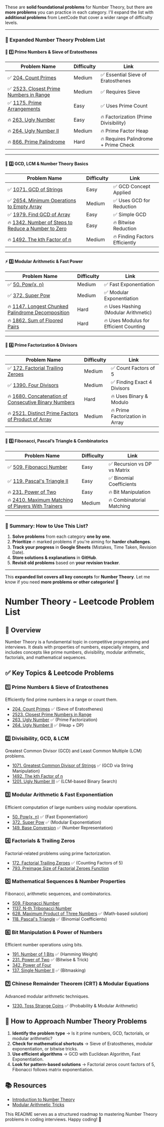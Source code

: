 These are **solid foundational problems** for Number Theory, but there are **more problems** you can practice in each category. I'll expand the list with **additional problems** from LeetCode that cover a wider range of difficulty levels.

---

### **📌 Expanded Number Theory Problem List**

#### **🔢 1️⃣ Prime Numbers & Sieve of Eratosthenes**

| **Problem Name**                                                                                         | **Difficulty** | **Link**                              |
| -------------------------------------------------------------------------------------------------------- | -------------- | ------------------------------------- |
| ✅ [204. Count Primes](https://leetcode.com/problems/count-primes/)                                      | Medium         | ✅ Essential Sieve of Eratosthenes    |
| ✅ [2523. Closest Prime Numbers in Range](https://leetcode.com/problems/closest-prime-numbers-in-range/) | Medium         | ✅ Requires Sieve                     |
| ✅ [1175. Prime Arrangements](https://leetcode.com/problems/prime-arrangements/)                         | Easy           | ✅ Uses Prime Count                   |
| 🔥 [263. Ugly Number](https://leetcode.com/problems/ugly-number/)                                        | Easy           | 🔥 Factorization (Prime Divisibility) |
| 🔥 [264. Ugly Number II](https://leetcode.com/problems/ugly-number-ii/)                                  | Medium         | 🔥 Prime Factor Heap                  |
| 🔥 [866. Prime Palindrome](https://leetcode.com/problems/prime-palindrome/)                              | Hard           | 🔥 Requires Palindrome + Prime Check  |

---

#### **🤝 2️⃣ GCD, LCM & Number Theory Basics**

| **Problem Name**                                                                                                                 | **Difficulty** | **Link**                       |
| -------------------------------------------------------------------------------------------------------------------------------- | -------------- | ------------------------------ |
| ✅ [1071. GCD of Strings](https://leetcode.com/problems/greatest-common-divisor-of-strings/)                                     | Easy           | ✅ GCD Concept Applied         |
| ✅ [2654. Minimum Operations to Empty Array](https://leetcode.com/problems/minimum-number-of-operations-to-make-array-empty/)    | Medium         | ✅ Uses GCD for Reduction      |
| ✅ [1979. Find GCD of Array](https://leetcode.com/problems/find-greatest-common-divisor-of-array/)                               | Easy           | ✅ Simple GCD                  |
| 🔥 [1342. Number of Steps to Reduce a Number to Zero](https://leetcode.com/problems/number-of-steps-to-reduce-a-number-to-zero/) | Easy           | 🔥 Bitwise Reduction           |
| 🔥 [1492. The kth Factor of n](https://leetcode.com/problems/the-kth-factor-of-n/)                                               | Medium         | 🔥 Finding Factors Efficiently |

---

#### **⚡️ 3️⃣ Modular Arithmetic & Fast Power**

| **Problem Name**                                                                                                             | **Difficulty** | **Link**                               |
| ---------------------------------------------------------------------------------------------------------------------------- | -------------- | -------------------------------------- |
| ✅ [50. Pow(x, n)](https://leetcode.com/problems/powx-n/)                                                                    | Medium         | ✅ Fast Exponentiation                 |
| ✅ [372. Super Pow](https://leetcode.com/problems/super-pow/)                                                                | Medium         | ✅ Modular Exponentiation              |
| 🔥 [1147. Longest Chunked Palindrome Decomposition](https://leetcode.com/problems/longest-chunked-palindrome-decomposition/) | Hard           | 🔥 Uses Hashing (Modular Arithmetic)   |
| 🔥 [1862. Sum of Floored Pairs](https://leetcode.com/problems/sum-of-floored-pairs/)                                         | Hard           | 🔥 Uses Modulus for Efficient Counting |

---

#### **📌 4️⃣ Prime Factorization & Divisors**

| **Problem Name**                                                                                                                   | **Difficulty** | **Link**                        |
| ---------------------------------------------------------------------------------------------------------------------------------- | -------------- | ------------------------------- |
| ✅ [172. Factorial Trailing Zeroes](https://leetcode.com/problems/factorial-trailing-zeroes/)                                      | Medium         | ✅ Count Factors of 5           |
| ✅ [1390. Four Divisors](https://leetcode.com/problems/four-divisors/)                                                             | Medium         | ✅ Finding Exact 4 Divisors     |
| 🔥 [1680. Concatenation of Consecutive Binary Numbers](https://leetcode.com/problems/concatenation-of-consecutive-binary-numbers/) | Hard           | 🔥 Uses Binary & Modulo         |
| 🔥 [2521. Distinct Prime Factors of Product of Array](https://leetcode.com/problems/distinct-prime-factors-of-product-of-array/)   | Medium         | 🔥 Prime Factorization in Array |

---

#### **🧩 5️⃣ Fibonacci, Pascal’s Triangle & Combinatorics**

| **Problem Name**                                                                                                               | **Difficulty** | **Link**                     |
| ------------------------------------------------------------------------------------------------------------------------------ | -------------- | ---------------------------- |
| ✅ [509. Fibonacci Number](https://leetcode.com/problems/fibonacci-number/)                                                    | Easy           | ✅ Recursion vs DP vs Matrix |
| ✅ [119. Pascal's Triangle II](https://leetcode.com/problems/pascals-triangle-ii/)                                             | Easy           | ✅ Binomial Coefficients     |
| 🔥 [231. Power of Two](https://leetcode.com/problems/power-of-two/)                                                            | Easy           | 🔥 Bit Manipulation          |
| 🔥 [2410. Maximum Matching of Players With Trainers](https://leetcode.com/problems/maximum-matching-of-players-with-trainers/) | Medium         | 🔥 Combinatorial Matching    |

---

### **📝 Summary: How to Use This List?**

1. **Solve problems** from each category **one by one**.
2. **Prioritize** 🔥 marked problems if you're aiming for **harder challenges**.
3. **Track your progress** in **Google Sheets** (Mistakes, Time Taken, Revision Date).
4. **Store solutions & explanations** in **GitHub**.
5. **Revisit old problems** based on **your revision tracker**.

---

This **expanded list covers all key concepts** for **Number Theory**. Let me know if you need **more problems or other categories!** 🚀


# Number Theory - Leetcode Problem List

## 📌 Overview
Number Theory is a fundamental topic in competitive programming and interviews. It deals with properties of numbers, especially integers, and includes concepts like prime numbers, divisibility, modular arithmetic, factorials, and mathematical sequences.

## ✅ Key Topics & Leetcode Problems

### 1️⃣ **Prime Numbers & Sieve of Eratosthenes**
Efficiently find prime numbers in a range or count them.
- [204. Count Primes](https://leetcode.com/problems/count-primes/) ✅ (Sieve of Eratosthenes)
- [2523. Closest Prime Numbers in Range](https://leetcode.com/problems/closest-prime-numbers-in-range/)
- [263. Ugly Number](https://leetcode.com/problems/ugly-number/) ✅ (Prime Factorization)
- [264. Ugly Number II](https://leetcode.com/problems/ugly-number-ii/) ✅ (Heap + DP)

### 2️⃣ **Divisibility, GCD, & LCM**
Greatest Common Divisor (GCD) and Least Common Multiple (LCM) problems.
- [1071. Greatest Common Divisor of Strings](https://leetcode.com/problems/greatest-common-divisor-of-strings/) ✅ (GCD via String Manipulation)
- [1492. The kth Factor of n](https://leetcode.com/problems/the-kth-factor-of-n/)
- [1201. Ugly Number III](https://leetcode.com/problems/ugly-number-iii/) ✅ (LCM-based Binary Search)

### 3️⃣ **Modular Arithmetic & Fast Exponentiation**
Efficient computation of large numbers using modular operations.
- [50. Pow(x, n)](https://leetcode.com/problems/powx-n/) ✅ (Fast Exponentiation)
- [372. Super Pow](https://leetcode.com/problems/super-pow/) ✅ (Modular Exponentiation)
- [149. Base Conversion](https://leetcode.com/problems/base-conversion/) ✅ (Number Representation)

### 4️⃣ **Factorials & Trailing Zeros**
Factorial-related problems using prime factorization.
- [172. Factorial Trailing Zeroes](https://leetcode.com/problems/factorial-trailing-zeroes/) ✅ (Counting Factors of 5)
- [793. Preimage Size of Factorial Zeroes Function](https://leetcode.com/problems/preimage-size-of-factorial-zeroes-function/)

### 5️⃣ **Mathematical Sequences & Number Properties**
Fibonacci, arithmetic sequences, and combinatorics.
- [509. Fibonacci Number](https://leetcode.com/problems/fibonacci-number/)
- [1137. N-th Tribonacci Number](https://leetcode.com/problems/n-th-tribonacci-number/)
- [628. Maximum Product of Three Numbers](https://leetcode.com/problems/maximum-product-of-three-numbers/) ✅ (Math-based solution)
- [118. Pascal's Triangle](https://leetcode.com/problems/pascals-triangle/) ✅ (Binomial Coefficients)

### 6️⃣ **Bit Manipulation & Power of Numbers**
Efficient number operations using bits.
- [191. Number of 1 Bits](https://leetcode.com/problems/number-of-1-bits/) ✅ (Hamming Weight)
- [231. Power of Two](https://leetcode.com/problems/power-of-two/) ✅ (Bitwise & Trick)
- [342. Power of Four](https://leetcode.com/problems/power-of-four/)
- [137. Single Number II](https://leetcode.com/problems/single-number-ii/) ✅ (Bitmasking)

### 7️⃣ **Chinese Remainder Theorem (CRT) & Modular Equations**
Advanced modular arithmetic techniques.
- [1230. Toss Strange Coins](https://leetcode.com/problems/toss-strange-coins/) ✅ (Probability & Modular Arithmetic)

## 🚀 How to Approach Number Theory Problems
1. **Identify the problem type** → Is it prime numbers, GCD, factorials, or modular arithmetic?
2. **Check for mathematical shortcuts** → Sieve of Eratosthenes, modular exponentiation, or bitwise tricks.
3. **Use efficient algorithms** → GCD with Euclidean Algorithm, Fast Exponentiation.
4. **Look for pattern-based solutions** → Factorial zeros count factors of 5, Fibonacci follows matrix exponentiation.

## 📚 Resources
- [Introduction to Number Theory](https://cp-algorithms.com/algebra/)
- [Modular Arithmetic Tricks](https://www.geeksforgeeks.org/modular-arithmetic/)

This README serves as a structured roadmap to mastering Number Theory problems in coding interviews. Happy coding! 🎯

